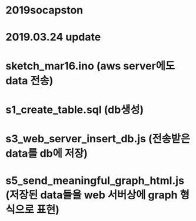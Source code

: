# 2019socapston

# 2019.03.24 update
# sketch_mar16.ino (aws server에도 data 전송)
# s1_create_table.sql (db생성)
# s3_web_server_insert_db.js (전송받은 data를 db에 저장)
# s5_send_meaningful_graph_html.js (저장된 data들을 web 서버상에 graph 형식으로 표현)
